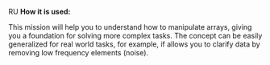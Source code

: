 RU
**How it is used:**

This mission will help you to understand how to manipulate arrays,
giving you a foundation for solving more complex tasks.
The concept can be easily generalized for real world tasks, for example, 
if allows you to clarify data by removing low frequency elements (noise).
